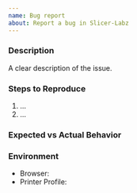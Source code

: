 ```yaml
---
name: Bug report
about: Report a bug in Slicer-Labz
---
```


### Description
A clear description of the issue.

### Steps to Reproduce
1. ...
2. ...

### Expected vs Actual Behavior

### Environment
- Browser:
- Printer Profile:
